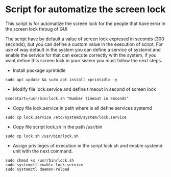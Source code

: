 # Script for automatize the screen lock

This script is for automatize the screen lock for the people that have error in the screen lock throug of GUI

The script have by default a value of screen lock expresed in seconds (300 seconds), but you can define a custom value in the execution of script, For use of way default in the system you can define a service of systemd and enable the service for that can execute correctly with the system, if you want define this screen lock in your sistem you must follow the next steps.

- Install package xprintidle
```
sudo apt update && sudo apt install xprintidle -y
```

- Modify file lock.service and define timeout in second of screen lock
```
ExecStart=/usr/bin/lock.sh "Number timeout in Seconds"
```

- Copy file lock.service in path where is all define services systemd
```
sudo cp lock.service /etc/systemd/system/lock.service
```

- Copy file script lock.sh in the path /usr/bin
```
sudo cp lock.sh /usr/bin/lock.sh
```

- Assign privileges of execution in the script lock.sh and enable systemd unit with the next command.
```
sudo chmod +x /usr/bin/lock.sh
sudo systemctl enable lock.service
sudo systemctl daemon-reload
```


